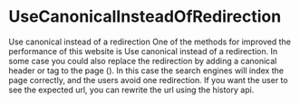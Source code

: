 # UseCanonicalInsteadOfRedirection
Use canonical instead of a redirection
One of the methods for improved the performance of this website is Use canonical instead of a redirection.
In some case you could also replace the redirection by adding a canonical header or tag to the page (<link rel="canonical" href="https://example.com/page1" />). In this case the search engines will index the page correctly, and the users avoid one redirection. If you want the user to see the expected url, you can rewrite the url using the history api.
